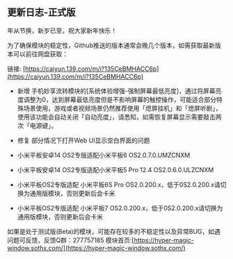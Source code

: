 ## 更新日志-正式版

年从节换，新岁已至，祝大家新年快乐！

为了确保模块的稳定性，Github推送的版本通常会晚几个版本，如需获取最新版本可以前往网盘获取：

链接: [https://caiyun.139.com/m/i?135CeBMHACC6p](https://caiyun.139.com/m/i?135CeBMHACC6p)

- 新增 手机妙享流转模块的[系统体验增强-强制屏幕最低亮度]，通过将屏幕亮度调整为0，达到屏幕最低亮度但是不影响屏幕的触控操作，可能适合部分特殊场景使用，游戏或者视频场景仍然推荐使用「熄屏挂机」和「熄屏听剧」，使用该功能会自动关闭「自动亮度」，请悉知，如需恢复屏幕显示需要敲击两次「电源键」。

- 修复 部分情况下打开Web UI显示空白界面的问题

- 小米平板安卓14 OS2专版适配小米平板6 OS2.0.7.0.UMZCNXM

- 小米平板安卓14 OS2专版适配小米平板5 Pro 12.4 OS2.0.6.0.ULZCNXM

- 小米平板OS2专版适配 小米平板6S Pro OS2.0.200.x，低于0S2.0.200.x请切换为通用版模块，否则更新后会卡米

- 小米平板OS2专版适配 小米平板7 OS2.0.200.x，低于0S2.0.200.x请切换为通用版模块，否则更新后会卡米


如果是处于测试版(Beta)的模块，可能存在较多的不稳定性以及异常BUG，如遇问题可反馈，反馈Q群：277757185
模块首页:[https://hyper-magic-window.sothx.com/](https://hyper-magic-window.sothx.com/)